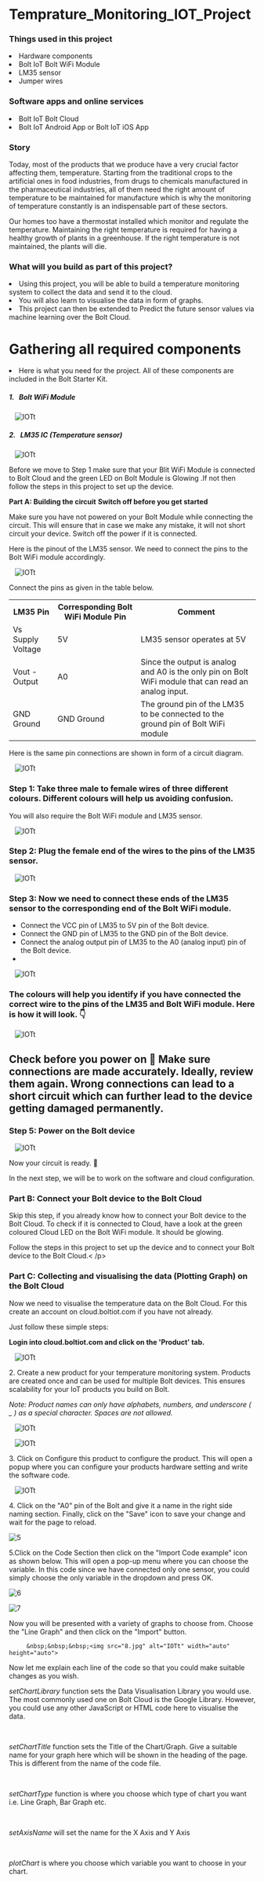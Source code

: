 # Temprature_Monitoring_IOT_Project

 

<h3>Things used in this project</h3>
<li>Hardware components</li>
<li>Bolt IoT Bolt WiFi Module</li>
<li>LM35 sensor</li>
<li>Jumper wires</li>

<h3>Software apps and online services</h3>
<li>Bolt IoT Bolt Cloud</li>
<li>Bolt IoT Android App or Bolt IoT iOS App</li>


<h3>Story</h3>

<p>Today, most of the products that we produce have a very crucial factor affecting them, temperature. Starting from the traditional crops to the artificial ones in food industries, from drugs to chemicals manufactured in the pharmaceutical industries, all of them need the right amount of temperature to be maintained for manufacture which is why the monitoring of temperature constantly is an indispensable part of these sectors.</p>

<p>Our homes too have a thermostat installed which monitor and regulate the temperature. Maintaining the right temperature is required for having a healthy growth of plants in a greenhouse. If the right temperature is not maintained, the plants will die.</p>

<h3><strong>What will you build as part of this project?</strong></h3>
<li>Using this project, you will be able to build a temperature monitoring system to collect the data and send it to the cloud.</li>
<li>You will also learn to visualise the data in form of graphs.</li>
<li>This project can then be extended to Predict the future sensor values via machine learning over the Bolt Cloud.</li>

<h1>Gathering all required components</h1>
<li>Here is what you need for the project. All of these components are included in the Bolt Starter Kit.</li>

<h5>1. &nbsp; Bolt WiFi Module</h5>
&nbsp;&nbsp;&nbsp;<img src="Bolt_IOT.jpg" alt="IOTt" width="auto" height="auto">

<h5>2. &nbsp; LM35 IC (Temperature sensor) </h5>
&nbsp;&nbsp;&nbsp;<img src="LM35.jpeg" alt="IOTt" width="auto" height="auto">


<p>Before we move to Step 1 make sure that your Blit WiFi Module is connected to Bolt Cloud and the green LED on Bolt Module is Glowing .If not then follow the steps in this project to set up the device.</p>

<b>Part A: Building the circuit</b>
<b>Switch off before you get started</b>
<p>Make sure you have not powered on your Bolt Module while connecting the circuit. This will ensure that in case we make any mistake, it will not short circuit your device. Switch off the power if it is connected.</p>

<p>Here is the pinout of the LM35 sensor. We need to connect the pins to the Bolt WiFi module accordingly.</p>
&nbsp;&nbsp;&nbsp;<img src="LM35_PinOut.jpeg" alt="IOTt" width="auto" height="auto">

<p>Connect the pins as given in the table below.</p>

<table>
  <tr>
    <th>LM35 Pin</th>
    <th>Corresponding Bolt WiFi Module Pin</th>
    <th>Comment</th>
  </tr>
  <tr>
    <td>Vs Supply Voltage</td>
    <td>5V</td>
    <td>	LM35 sensor operates at 5V</td>
  </tr>
  <tr>
    <td>Vout - Output</td>
    <td>A0</td>
    <td>Since the output is analog and A0 is the only pin on Bolt WiFi module that can read an analog input.</td>
  </tr>
  <tr>
    <td>GND Ground</td>
    <td>GND Ground</td>
    <td>The ground pin of the LM35 to be connected to the ground pin of Bolt WiFi module</td>
  </tr>
</table>

<p>Here is the same pin connections are shown in form of a circuit diagram.</p>

&nbsp;&nbsp;&nbsp;<img src="Fritzing diagram for LM35 to Bolt connection.jpeg" alt="IOTt" width="auto" height="auto">

<strong><h3>Step 1: Take three male to female wires of three different colours. Different colours will help us avoiding confusion.</h3></strong>

<p>You will also require the Bolt WiFi module and LM35 sensor.</p>

&nbsp;&nbsp;&nbsp;<img src="Components.jpg" alt="IOTt" width="auto" height="auto">

<strong><h3>Step 2: Plug the female end of the wires to the pins of the LM35 sensor.</h3></strong>
&nbsp;&nbsp;&nbsp;<img src="Connecting_LM35_to_jumper_wire.jpg" alt="IOTt" width="auto" height="auto">

<strong><h3>Step 3: Now we need to connect these ends of the LM35 sensor to the corresponding end of the Bolt WiFi module.</h3></strong>
<ul>
  <li>Connect the VCC pin of LM35 to 5V pin of the Bolt device.</li>
  <li>Connect the GND pin of LM35 to the GND pin of the Bolt device.</li>
  <li>Connect the analog output pin of LM35 to the A0 (analog input) pin of the Bolt device.<li>
  </ul>
&nbsp;&nbsp;&nbsp;<img src="Connecting_jumper_to_BOLT.jpg" alt="IOTt" width="auto" height="auto">
  
 <strong><h3>The colours will help you identify if you have connected the correct wire to the pins of the LM35 and Bolt WiFi module.
Here is how it will look. 👇 </h3></strong>

&nbsp;&nbsp;&nbsp;<img src="LM35_connection_to_Bolt.jpg" alt="IOTt" width="auto" height="auto">


<strong><h2>Check before you power on 👀
Make sure connections are made accurately. Ideally, review them again. Wrong connections can lead to a short circuit which can further lead to the device getting damaged permanently.</h2></strong>

 <strong><h3>Step 5: Power on the Bolt device</h3></strong>
 &nbsp;&nbsp;&nbsp;<img src="Ready_Circuit.jpg" alt="IOTt" width="auto" height="auto">

<p>Now your circuit is ready. 🎉

In the next step, we will be to work on the software and cloud configuration.</p>
 
 <strong><h3>Part B: Connect your Bolt device to the Bolt Cloud</h3></strong>
 
<p>Skip this step, if you already know how to connect your Bolt device to the Bolt Cloud. To check if it is connected to Cloud, have a look at the green coloured Cloud LED on the Bolt WiFi module. It should be glowing.

Follow the steps in this project to set up the device and to connect your Bolt device to the Bolt Cloud.<
  /p>
  
  <strong><h3>Part C: Collecting and visualising the data (Plotting Graph) on the Bolt Cloud</h3></strong>
  
  <p>Now we need to visualise the temperature data on the Bolt Cloud. For this create an account on cloud.boltiot.com if you have not already.

Just follow these simple steps:</p>
  
  <strong>Login into cloud.boltiot.com and click on the 'Product' tab.</strong>
  
   &nbsp;&nbsp;&nbsp;<img src="Go_To_Product_Tab.jpeg" alt="IOTt" width="auto" height="auto">
  
  <p>2. Create a new product for your temperature monitoring system. Products are created once and can be used for multiple Bolt devices. This ensures scalability for your IoT products you build on Bolt.
</p>

  <em> Note: Product names can only have alphabets, numbers, and underscore ( _ ) as a special character. Spaces are not allowed.</em>
  
   &nbsp;&nbsp;&nbsp;<img src="Add_device2.jpeg" alt="IOTt" width="auto" height="auto">
  
   &nbsp;&nbsp;&nbsp;<img src="Product_Name3.jpeg" alt="IOTt" width="auto" height="auto">
  
  <p>3. Click on Configure this product to configure the product. This will open a popup where you can configure your products hardware setting and write the software code.</p>
  
   &nbsp;&nbsp;&nbsp;<img src="4.jpg" alt="IOTt" width="auto" height="auto">
  
  <p>4. Click on the "A0" pin of the Bolt and give it a name in the right side naming section. Finally, click on the "Save" icon to save your change and wait for the page to reload.</p>
  
   ![5](https://user-images.githubusercontent.com/60292531/131214532-5443d720-95e6-42b7-ace4-f2d944674cca.jpg)
  
  <p>5.Click on the Code Section then click on the "Import Code example" icon as shown below. This will open a pop-up menu where you can choose the variable. In this code since we have connected only one sensor, you could simply choose the only variable in the dropdown and press OK.</p>
  
      
 ![6](https://user-images.githubusercontent.com/60292531/131214441-6317ede4-e4ae-4d2c-befa-98626dbf19db.jpg)

 
![7](https://user-images.githubusercontent.com/60292531/131214479-a8429fec-dac4-483d-9c3a-f4c0478f133f.jpg)
  
  <p>Now you will be presented with a variety of graphs to choose from. Choose the "Line Graph" and then click on the "Import" button.</p>
  
         &nbsp;&nbsp;&nbsp;<img src="8.jpg" alt="IOTt" width="auto" height="auto">

  <p>Now let me explain each line of the code so that you could make suitable changes as you wish.</p>


  <p><em> setChartLibrary </em> function sets the Data Visualisation Library you would use. The most commonly used one on Bolt Cloud is the Google Library. However, you could use any other JavaScript or HTML code here to visualise the data.</p><br>

  <p><em>setChartTitle</em> function sets the Title of the Chart/Graph. Give a suitable name for your graph here which will be shown in the heading of the page. This is different from the name of the code file.</em></p><br>

<p><em>setChartType</em> function is where you choose which type of chart you want i.e. Line Graph, Bar Graph etc.</p><br>

<p><em>setAxisName </em>will set the name for the X Axis and Y Axis</p><br>

<p><em>plotChart</em> is where you choose which variable you want to choose in your chart.</p>
  
